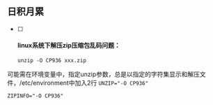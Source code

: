 ## 日积月累

- [ ] #### **linux系统下解压zip压缩包乱码问题：** 

  `unzip -O CP936 xxx.zip`  

可能需在环境变量中，指定unzip参数，总是以指定的字符集显示和解压文件，/etc/environment中加入2行
  `UNZIP="-O CP936"`

  `ZIPINFO="-O CP936"`

